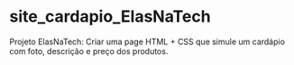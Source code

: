 # site_cardapio_ElasNaTech
Projeto ElasNaTech: Criar uma page HTML + CSS que simule um cardápio com foto, descrição e preço dos produtos.
